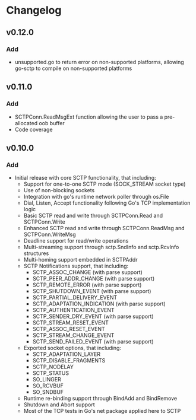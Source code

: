 # Changelog

## v0.12.0
### Add
- unsupported.go to return error on non-supported platforms, allowing go-sctp to compile on non-supported platforms

## v0.11.0
### Add
- SCTPConn.ReadMsgExt function allowing the user to pass a pre-allocated oob buffer
- Code coverage

## v0.10.0
### Add
- Initial release with core SCTP functionality, that including:
  - Support for one-to-one SCTP mode (SOCK_STREAM socket type)
  - Use of non-blocking sockets
  - Integration with go's runtime network poller through os.File
  - Dial, Listen, Accept functionality following Go's TCP implementation logic
  - Basic SCTP read and write through SCTPConn.Read and SCTPConn.Write
  - Enhanced SCTP read and write through SCTPConn.ReadMsg and SCTPConn.WriteMsg
  - Deadline support for read/write operations
  - Multi-streaming support through sctp.SndInfo and sctp.RcvInfo structures
  - Multi-homing support embedded in SCTPAddr
  - SCTP Notifications support, that including:
    - SCTP_ASSOC_CHANGE (with parse support)
    - SCTP_PEER_ADDR_CHANGE (with parse support)
    - SCTP_REMOTE_ERROR (with parse support)
    - SCTP_SHUTDOWN_EVENT (with parse support)
    - SCTP_PARTIAL_DELIVERY_EVENT 
    - SCTP_ADAPTATION_INDICATION (with parse support)
    - SCTP_AUTHENTICATION_EVENT
    - SCTP_SENDER_DRY_EVENT (with parse support)
    - SCTP_STREAM_RESET_EVENT
    - SCTP_ASSOC_RESET_EVENT
    - SCTP_STREAM_CHANGE_EVENT
    - SCTP_SEND_FAILED_EVENT (with parse support)
  - Exported socket options, that including:
    - SCTP_ADAPTATION_LAYER
    - SCTP_DISABLE_FRAGMENTS
    - SCTP_NODELAY
    - SCTP_STATUS
    - SO_LINGER
    - SO_RCVBUF
    - SO_SNDBUF
  - Runtime re-binding support through BindAdd and BindRemove
  - Shutdown and Abort support
  - Most of the TCP tests in Go's net package applied here to SCTP